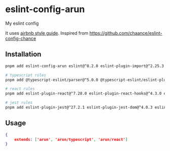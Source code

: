 # eslint-config-arun

My eslint config

It uses [airbnb style guide](https://airbnb.io/javascript/).
Inspired from <https://github.com/chaance/eslint-config-chance>

## Installation

```sh
pnpm add eslint-config-arun eslint@^8.2.0 eslint-plugin-import@^2.25.3 --save-dev

# typescript rules
pnpm add @typescript-eslint/parser@^5.0.0 @typescript-eslint/eslint-plugin@^5.13.0 --save-dev

# react rules
pnpm add eslint-plugin-react@^7.28.0 eslint-plugin-react-hooks@^4.3.0 eslint-plugin-jsx-a11y@^6.5.1 --save-dev

# jest rules
pnpm add eslint-plugin-jest@^27.2.1 eslint-plugin-jest-dom@^4.0.3 eslint-plugin-testing-library@^5.10.1 --save-dev
```

## Usage

```json
{
    extends: ['arun', 'arun/typescript', 'arun/react']
}
```
